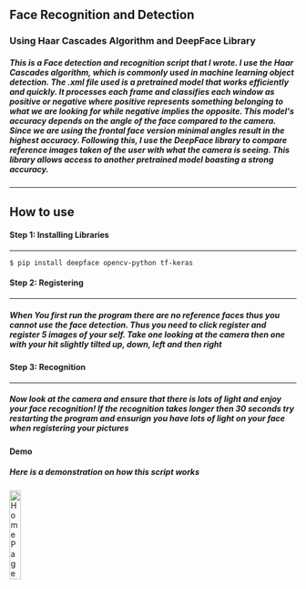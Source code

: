 <h2>Face Recognition and Detection</h2>
<h3>Using Haar Cascades Algorithm and DeepFace Library</h3>
<h5>This is a Face detection and recognition script that I wrote. I use the Haar Cascades algorithm, which is commonly used in machine learning object detection. The .xml file used is a pretrained model that works efficiently and quickly. It processes each frame and classifies each window as positive or negative where positive represents something belonging to what we are looking for while negative implies the opposite. This model's accuracy depends on the angle of the face compared to the camera. Since we are using the frontal face version minimal angles result in the highest accuracy. Following this, I use the DeepFace library to compare reference images taken of the user with what the camera is seeing. This library allows access to another pretrained model boasting a strong accuracy. 
</h5>
<hr>
<h2>How to use </h2>
<h4>Step 1: Installing Libraries</h4>
<hr>

```shell
$ pip install deepface opencv-python tf-keras
```

<h4>Step 2: Registering</h4>
<hr>
<h5>When You first run the program there are no reference faces thus you cannot use the face detection. Thus you need to click register and register 5 images of your self. Take one looking at the camera then one with your hit slightly tilted up, down, left and then right</h5>
<h4>Step 3: Recognition</h4>
<hr>
<h5>Now look at the camera and ensure that there is lots of light and enjoy your face recognition! If the recognition takes longer then 30 seconds try restarting the program and ensurign you have lots of light on your face when registering your pictures</h5>

<h4>Demo</h4>
<h5>Here is a demonstration on how this script works</h5>
<img src="https://github.com/jayyy044/Face_recognition/tree/main/Demo/android1.png" alt="Home Page" style="width: 20%; height: 20%;">
